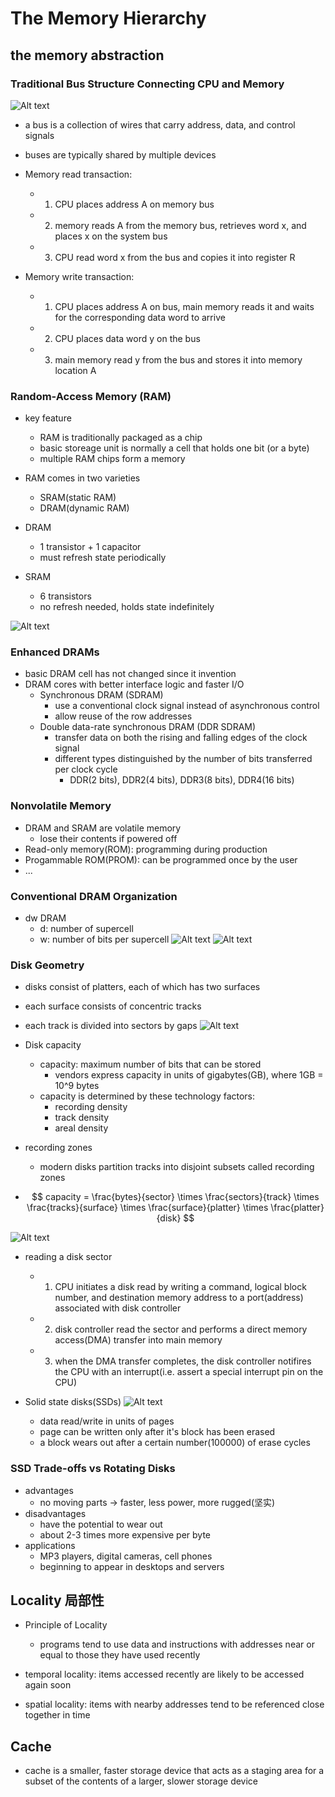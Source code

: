 # The Memory Hierarchy

## the memory abstraction
### Traditional Bus Structure Connecting CPU and Memory
![Alt text](image-7.png)
- a bus is a collection of wires that carry address, data, and control signals
- buses are typically shared by multiple devices

- Memory read transaction:
    - 1. CPU places address A on memory bus
    - 2. memory reads A from the memory bus, retrieves word x, and places x on the system bus
    - 3. CPU read word x from the bus and copies it into register R

- Memory write transaction:
  - 1. CPU places address A on bus, main memory reads it and waits for the corresponding data word to arrive
  - 2. CPU places data word y on the bus
  - 3. main memory read y from the bus and stores it into memory location A

### Random-Access Memory (RAM)
- key feature
    - RAM is traditionally packaged as a chip
    - basic storeage unit is normally a cell that holds one bit (or a byte)
    - multiple RAM chips form a memory

- RAM comes in two varieties
    - SRAM(static RAM)
    - DRAM(dynamic RAM)

- DRAM
    - 1 transistor + 1 capacitor
    - must refresh state periodically
- SRAM
    - 6 transistors
    - no refresh needed, holds state indefinitely

![Alt text](image-8.png)

### Enhanced DRAMs
- basic DRAM cell has not changed since it invention
- DRAM cores with better interface logic and faster I/O
    - Synchronous DRAM (SDRAM)
        - use a conventional clock signal instead of asynchronous control
        - allow reuse of the row addresses
    - Double data-rate synchronous DRAM (DDR SDRAM)
        - transfer data on both the rising and falling edges of the clock signal
        - different types distinguished by the number of bits transferred per clock cycle
            - DDR(2 bits), DDR2(4 bits), DDR3(8 bits), DDR4(16 bits)

### Nonvolatile Memory
- DRAM and SRAM are volatile memory
    - lose their contents if powered off
- Read-only memory(ROM): programming during production
- Progammable ROM(PROM): can be programmed once by the user
- ...

### Conventional DRAM Organization
- dw DRAM
    - d: number of supercell
    - w: number of bits per supercell
![Alt text](image-9.png)
![Alt text](image-10.png)

### Disk Geometry
- disks consist of platters, each of which has two surfaces
- each surface consists of concentric tracks
- each track is divided into sectors by gaps
![Alt text](image-11.png)
- Disk capacity
    - capacity: maximum number of bits that can be stored
        - vendors express capacity in units of gigabytes(GB), where 1GB = 10^9 bytes
    - capacity is determined by these technology factors:
        - recording density
        - track density
        - areal density

- recording zones
    - modern disks partition tracks into disjoint subsets called recording zones

- $$ capacity = \frac{bytes}{sector} \times \frac{sectors}{track} \times \frac{tracks}{surface} \times \frac{surface}{platter} \times \frac{platter}{disk} $$

![Alt text](image-12.png)
- reading a disk sector
    - 1. CPU initiates a disk read by writing a command, logical block number, and destination memory address to a port(address) associated with disk controller
    - 2. disk controller read the sector and performs a direct memory access(DMA) transfer into main memory
    - 3. when the DMA transfer completes, the disk controller notifires the CPU with an interrupt(i.e. assert a special interrupt pin on the CPU)

- Solid state disks(SSDs)
    ![Alt text](image-13.png)
    - data read/write in units of pages
    - page can be written only after it's block has been erased
    - a block wears out after a certain number(100000) of erase cycles

### SSD Trade-offs vs Rotating Disks
- advantages
    - no moving parts -> faster, less power, more rugged(坚实)
- disadvantages
    - have the potential to wear out    
    - about 2-3 times more expensive per byte
- applications
    - MP3 players, digital cameras, cell phones
    - beginning to appear in desktops and servers

## Locality 局部性
- Principle of Locality
    - programs tend to use data and instructions with addresses near or equal to those they have used recently

- temporal locality: items accessed recently are likely to be accessed again soon
- spatial locality: items with nearby addresses tend to be referenced close together in time

## Cache
- cache is a smaller, faster storage device that acts as a staging area for a subset of the contents of a larger, slower storage device